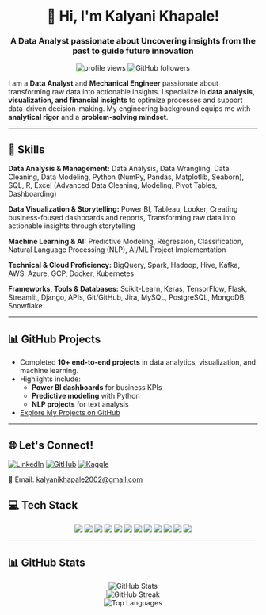 
<!-- Profile Header -->
<h1 align="center">👋 Hi, I'm Kalyani Khapale!</h1>
<h3 align="center">A Data Analyst passionate about Uncovering insights from the past to guide future innovation</h3>

<p align="center">
  <img src="https://komarev.com/ghpvc/?username=kalyanikhapale&label=Profile%20views&color=0e75b6&style=flat" alt="profile views" />
  <img src="https://img.shields.io/github/followers/kalyanikhapale?label=Followers&style=social" alt="GitHub followers" />
</p>


I am a **Data Analyst** and **Mechanical Engineer** passionate about transforming raw data into actionable insights. I specialize in **data analysis, visualization, and financial insights** to optimize processes and support data-driven decision-making. My engineering background equips me with **analytical rigor** and a **problem-solving mindset**.  

---

## 🔧 Skills  
**Data Analysis & Management:** Data Analysis, Data Wrangling, Data Cleaning, Data Modeling, Python (NumPy, Pandas, Matplotlib, Seaborn), SQL, R, Excel (Advanced Data Cleaning, Modeling, Pivot Tables, Dashboarding)  

**Data Visualization & Storytelling:** Power BI, Tableau, Looker, Creating business-foused dashboards and reports, Transforming raw data into actionable insights through storytelling  

**Machine Learning & AI:** Predictive Modeling, Regression, Classification, Natural Language Processing (NLP), AI/ML Project Implementation  

**Technical & Cloud Proficiency:** BigQuery, Spark, Hadoop, Hive, Kafka, AWS, Azure, GCP, Docker, Kubernetes  

**Frameworks, Tools & Databases:** Scikit-Learn, Keras, TensorFlow, Flask, Streamlit, Django, APIs, Git/GitHub, Jira, MySQL, PostgreSQL, MongoDB, Snowflake  

---

## 📊 GitHub Projects  

- Completed **10+ end-to-end projects** in data analytics, visualization, and machine learning.  
- Highlights include:  
  - **Power BI dashboards** for business KPIs  
  - **Predictive modeling** with Python  
  - **NLP projects** for text analysis   
- [Explore My Projects on GitHub](#)  

---




## 🌐 Let's Connect!

[![LinkedIn](https://img.shields.io/badge/LinkedIn-Connect-blue?style=for-the-badge&logo=linkedin)](https://www.linkedin.com/in/kalyani-khapale-b38812206/)
[![GitHub](https://img.shields.io/badge/GitHub-Follow-black?style=for-the-badge&logo=github)](https://github.com/Kalyanikhapale)
[![Kaggle](https://img.shields.io/badge/Kaggle-Follow-black?style=for-the-badge&logo=Kaggle)](https://www.kaggle.com/kalyanikhapale)

📧 Email: [kalyanikhapale2002@gmail.com](mailto:kalyanikhapale2002@gmail.com)


<h2>💻 Tech Stack</h2>

<div align="center">
  
  <!-- Programming Languages -->
  <img src="https://img.shields.io/badge/Python-3776AB?style=for-the-badge&logo=python&logoColor=white"/>
  <img src="https://img.shields.io/badge/MySQL-4479A1?style=for-the-badge&logo=mysql&logoColor=white"/>
  
  <!-- Data Libraries -->
  <img src="https://img.shields.io/badge/NumPy-013243?style=for-the-badge&logo=numpy&logoColor=white"/>
  <img src="https://img.shields.io/badge/Pandas-150458?style=for-the-badge&logo=pandas&logoColor=white"/>
  <img src="https://img.shields.io/badge/SciPy-8CAAE6?style=for-the-badge&logo=scipy&logoColor=white"/>

  <!-- Visualization Tools -->
  <img src="https://img.shields.io/badge/Matplotlib-11557C?style=for-the-badge&logo=matplotlib&logoColor=white"/>
  <img src="https://img.shields.io/badge/Plotly-3F4F75?style=for-the-badge&logo=plotly&logoColor=white"/>
  <img src="https://img.shields.io/badge/Power BI-F2C811?style=for-the-badge&logo=powerbi&logoColor=black"/>
  <img src="https://img.shields.io/badge/Excel-3F4F75?style=for-the-badge&logo=Excel&logoColor=white"/>
  <img src="https://img.shields.io/badge/Tableau-3F4F75?style=for-the-badge&logo=Tableau&logoColor=white"/>
  <img src="https://img.shields.io/badge/AWS-3F4F75?style=for-the-badge&logo=AWS&logoColor=white"/>
  <img src="https://img.shields.io/badge/MongoDB-3F4F75?style=for-the-badge&logo=MongoDB&logoColor=white"/>
</div>

---

<h2>📊 GitHub Stats</h2>

<p align="center">
  <img src="https://github-readme-stats.vercel.app/api?username=Kalyanikhapale&show_icons=true&theme=radical" alt="GitHub Stats" />
  <br/>
  <img src="https://github-readme-streak-stats.herokuapp.com?user=Kalyanikhapale&theme=radical&hide_border=false" alt="GitHub Streak" />
  <br/>
  <img src="https://github-readme-stats.vercel.app/api/top-langs/?username=Kalyanikhapale&layout=compact&theme=radical" alt="Top Languages" />
</p>
